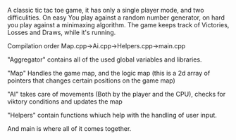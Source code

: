 A classic tic tac toe game, it has only a single player mode, and two difficulities. 
On easy You play against a random number generator, on hard you play against a minimaxing algorithm. 
The game keeps track of Victories, Losses and Draws, while it's running.

Compilation order
Map.cpp->Ai.cpp->Helpers.cpp->main.cpp

"Aggregator" contains all of the used global variables and libraries.

"Map" Handles the game map, and the logic map (this is a 2d array of pointers that changes certain positions on the game map)

"AI" takes care of movements (Both by the player and the CPU), checks for viktory conditions and updates the map

"Helpers" contain functions whiuch help with the handling of user input.

And main is where all of it comes together.
